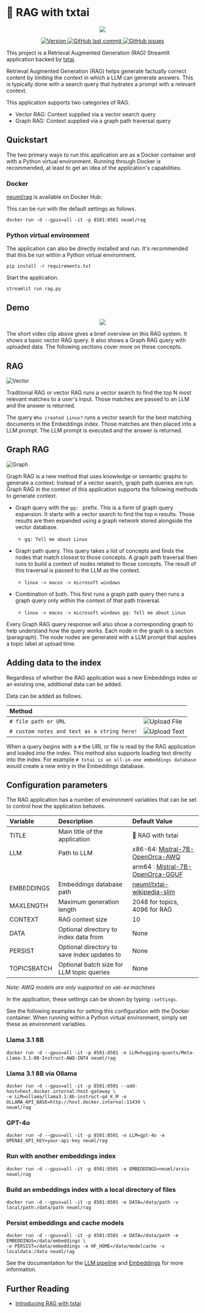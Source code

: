 # 🚀 RAG with txtai

<p align="center">
    <img src="https://raw.githubusercontent.com/neuml/rag/master/images/overview.png"/>
</p>

<p align="center">
    <a href="https://github.com/neuml/rag/releases">
        <img src="https://img.shields.io/github/release/neuml/rag.svg?style=flat&color=success" alt="Version"/>
    </a>
    <a href="https://github.com/neuml/rag">
        <img src="https://img.shields.io/github/last-commit/neuml/rag.svg?style=flat&color=blue" alt="GitHub last commit"/>
    </a>
    <a href="https://github.com/neuml/rag/issues">
        <img src="https://img.shields.io/github/issues/neuml/rag.svg?style=flat&color=success" alt="GitHub issues"/>
    </a>
</p>

This project is a Retrieval Augmented Generation (RAG) Streamlit application backed by [txtai](https://github.com/neuml/txtai). 

Retrieval Augmented Generation (RAG) helps generate factually correct content by limiting the context in which a LLM can generate answers. This is typically done with a search query that hydrates a prompt with a relevant context.

This application supports two categories of RAG.

- Vector RAG: Context supplied via a vector search query
- Graph RAG: Context supplied via a graph path traversal query

## Quickstart

The two primary ways to run this application are as a Docker container and with a Python virtual environment. Running through Docker is recommended, at least to get an idea of the application's capabilities.

### Docker

[neuml/rag](https://hub.docker.com/r/neuml/rag) is available on Docker Hub: 

This can be run with the default settings as follows.

```
docker run -d --gpus=all -it -p 8501:8501 neuml/rag
```

### Python virtual environment

The application can also be directly installed and run. It's recommended that this be run within a Python virtual environment.

```
pip install -r requirements.txt
```

Start the application.

```
streamlit run rag.py
```

## Demo

<p align="center">
    <img src="https://raw.githubusercontent.com/neuml/rag/master/images/demo.gif"/>
</p>

The short video clip above gives a brief overview on this RAG system. It shows a basic vector RAG query. It also shows a Graph RAG query with uploaded data. The following sections cover more on these concepts.

## RAG

![Vector](https://raw.githubusercontent.com/neuml/rag/master/images/vector.png)

Traditional RAG or vector RAG runs a vector search to find the top N most relevant matches to a user's input. Those matches are passed to an LLM and the answer is returned.

The query `Who created Linux?` runs a vector search for the best matching documents in the Embeddings index. Those matches are then placed into a LLM prompt. The LLM prompt is executed and the answer is returned.

## Graph RAG

![Graph](https://raw.githubusercontent.com/neuml/rag/master/images/graph.png)

Graph RAG is a new method that uses knowledge or semantic graphs to generate a context. Instead of a vector search, graph path queries are run. Graph RAG in the context of this application supports the following methods to generate context.

- Graph query with the `gq: ` prefix. This is a form of graph query expansion. It starts with a vector search to find the top n results. Those results are then expanded using a graph network stored alongside the vector database.
  - `gq: Tell me about Linux`

- Graph path query. This query takes a list of concepts and finds the nodes that match closest to those concepts. A graph path traversal then runs to build a context of nodes related to those concepts. The result of this traversal is passed to the LLM as the context.
  - `linux -> macos -> microsoft windows`

- Combination of both. This first runs a graph path query then runs a graph query only within the context of that path traversal.
  - `linux -> macos -> microsoft windows gq: Tell me about Linux`

Every Graph RAG query response will also show a corresponding graph to help understand how the query works. Each node in the graph is a section (paragraph). The node nodes are generated with a LLM prompt that applies a topic label at upload time.

## Adding data to the index

Regardless of whether the RAG application was a new Embeddings index or an existing one, additional data can be added.

Data can be added as follows.

| Method                                      |                                        |
|:------------------------------------------- |:-------------------------------------- |
| `# file path or URL`                        | ![Upload File](https://raw.githubusercontent.com/neuml/rag/master/images/upload-file.png) |
| `# custom notes and text as a string here!` | ![Upload Text](https://raw.githubusercontent.com/neuml/rag/master/images/upload-text.png) |

When a query begins with a `#` the URL or file is read by the RAG application and loaded into the index. This method also supports loading text directly into the index. For example `# txtai is an all-in-one embeddings database` would create a new entry in the Embeddings database. 

## Configuration parameters

The RAG application has a number of environment variables that can be set to control how the application behaves.

| Variable    | Description                                 | Default Value                       |
|:----------- |:------------------------------------------- |:----------------------------------- |
| TITLE       | Main title of the application               | 🚀 RAG with txtai                   |
| LLM         | Path to LLM                                 | x86-64: [Mistral-7B-OpenOrca-AWQ](https://huggingface.co/TheBloke/Mistral-7B-OpenOrca-AWQ) |
|             |                                             | arm64 : [Mistral-7B-OpenOrca-GGUF](https://huggingface.co/TheBloke/Mistral-7B-OpenOrca-GGUF) |
| EMBEDDINGS  | Embeddings database path                    | [neuml/txtai-wikipedia-slim](https://huggingface.co/NeuML/txtai-wikipedia-slim) |
| MAXLENGTH   | Maximum generation length                   | 2048 for topics, 4096 for RAG       |
| CONTEXT     | RAG context size                            | 10                                  |
| DATA        | Optional directory to index data from       | None                                |
| PERSIST     | Optional directory to save index updates to | None                                |
| TOPICSBATCH | Optional batch size for LLM topic queries   | None                                |

*Note: AWQ models are only supported on `x86-64` machines*

In the application, these settings can be shown by typing `:settings`.

See the following examples for setting this configuration with the Docker container. When running within a Python virtual environment, simply set these as environment variables.

### Llama 3.1 8B

```
docker run -d --gpus=all -it -p 8501:8501 -e LLM=hugging-quants/Meta-Llama-3.1-8B-Instruct-AWQ-INT4 neuml/rag
```

### Llama 3.1 8B via Ollama

```
docker run -d --gpus=all -it -p 8501:8501 --add-host=host.docker.internal:host-gateway \
-e LLM=ollama/llama3.1:8b-instruct-q4_K_M -e OLLAMA_API_BASE=http://host.docker.internal:11434 \
neuml/rag
```

### GPT-4o

```
docker run -d --gpus=all -it -p 8501:8501 -e LLM=gpt-4o -e OPENAI_API_KEY=your-api-key neuml/rag
```

### Run with another embeddings index

```
docker run -d --gpus=all -it -p 8501:8501 -e EMBEDDINGS=neuml/arxiv neuml/rag
```

### Build an embeddings index with a local directory of files

```
docker run -d --gpus=all -it -p 8501:8501 -e DATA=/data/path -v local/path:/data/path neuml/rag
```

### Persist embeddings and cache models

```
docker run -d --gpus=all -it -p 8501:8501 -e DATA=/data/path -e EMBEDDINGS=/data/embeddings \
-e PERSIST=/data/embeddings -e HF_HOME=/data/modelcache -v localdata:/data neuml/rag
```

See the documentation for the [LLM pipeline](https://neuml.github.io/txtai/pipeline/text/llm/) and [Embeddings](https://neuml.github.io/txtai/embeddings/) for more information.

## Further Reading

- [Introducing RAG with txtai](https://medium.com/neuml/introducing-rag-with-txtai-f3456977cf91)
